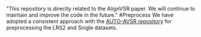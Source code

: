 "This repository is directly related to the AlignVSR paper. We will continue to maintain and improve the code in the future."
#Preprocess
We have adopted a consistent approach with the [AUTO-AVSR repository](https://github.com/mpc001/auto_avsr) for preprocessing the LRS2 and Single datasets.
